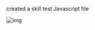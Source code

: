created a skill test Javascript file 

![img](https://file%2B.vscode-resource.vscode-cdn.net/Users/elenaprohovskaa/Desktop/Screenshot%202024-07-29%20at%2010.21.11%E2%80%AFPM.png?version%3D1722309722083)